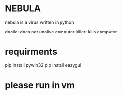 # NEBULA
nebula is a virus written in python

docile: does not unalive computer
killer: kills computer

# requirments 

pip install pywin32
pip install easygui

# please run in vm
